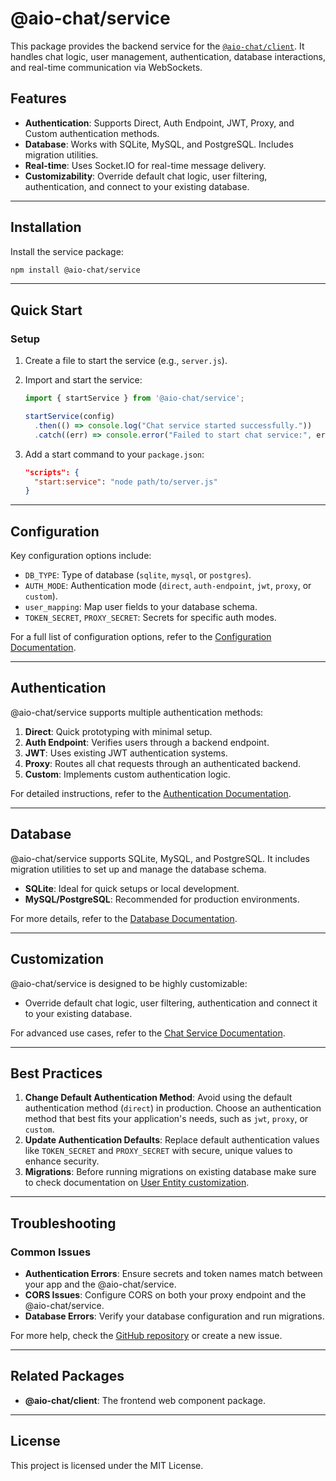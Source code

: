 # @aio-chat/service

This package provides the backend service for the [`@aio-chat/client`](https://www.npmjs.com/package/@aio-chat/client). It handles chat logic, user management, authentication, database interactions, and real-time communication via WebSockets.

## Features

-   **Authentication**: Supports Direct, Auth Endpoint, JWT, Proxy, and Custom authentication methods.
-   **Database**: Works with SQLite, MySQL, and PostgreSQL. Includes migration utilities.
-   **Real-time**: Uses Socket.IO for real-time message delivery.
-   **Customizability**: Override default chat logic, user filtering, authentication, and connect to your existing database.

---

## Installation

Install the service package:

```bash
npm install @aio-chat/service
```

---

## Quick Start

### Setup

1.  Create a file to start the service (e.g., `server.js`).
2.  Import and start the service:
    ```javascript
    import { startService } from '@aio-chat/service';

    startService(config)
      .then(() => console.log("Chat service started successfully."))
      .catch((err) => console.error("Failed to start chat service:", err));
    ```

3.  Add a start command to your `package.json`:
    ```json
    "scripts": {
      "start:service": "node path/to/server.js"
    }
    ```

---

## Configuration

Key configuration options include:

-   `DB_TYPE`: Type of database (`sqlite`, `mysql`, or `postgres`).
-   `AUTH_MODE`: Authentication mode (`direct`, `auth-endpoint`, `jwt`, `proxy`, or `custom`).
-   `user_mapping`: Map user fields to your database schema.
-   `TOKEN_SECRET`, `PROXY_SECRET`: Secrets for specific auth modes.

For a full list of configuration options, refer to the [Configuration Documentation](./docs/config.md).

---

## Authentication

@aio-chat/service supports multiple authentication methods:

1.  **Direct**: Quick prototyping with minimal setup.
2.  **Auth Endpoint**: Verifies users through a backend endpoint.
3.  **JWT**: Uses existing JWT authentication systems.
4.  **Proxy**: Routes all chat requests through an authenticated backend.
5.  **Custom**: Implements custom authentication logic.

For detailed instructions, refer to the [Authentication Documentation](./docs/authentication.md).

---

## Database

@aio-chat/service supports SQLite, MySQL, and PostgreSQL. It includes migration utilities to set up and manage the database schema.

-   **SQLite**: Ideal for quick setups or local development.
-   **MySQL/PostgreSQL**: Recommended for production environments.

For more details, refer to the [Database Documentation](./docs/database.md).

---

## Customization

@aio-chat/service is designed to be highly customizable:

-   Override default chat logic, user filtering, authentication and connect it to your existing database.

For advanced use cases, refer to the [Chat Service Documentation](./docs/chat-service.md).

---

## Best Practices

1.  **Change Default Authentication Method**: Avoid using the default authentication method (`direct`) in production. Choose an authentication method that best fits your application's needs, such as `jwt`, `proxy`, or `custom`.
2.  **Update Authentication Defaults**: Replace default authentication values like `TOKEN_SECRET` and `PROXY_SECRET` with secure, unique values to enhance security.
3.  **Migrations**: Before running migrations on existing database make sure to check documentation on [User Entity customization](./docs/database.md#user-entity-customization).

---

## Troubleshooting

### Common Issues

-   **Authentication Errors**: Ensure secrets and token names match between your app and the @aio-chat/service.
-   **CORS Issues**: Configure CORS on both your proxy endpoint and the @aio-chat/service.
-   **Database Errors**: Verify your database configuration and run migrations.

For more help, check the [GitHub repository](https://github.com/mamqek/aio-chat) or create a new issue.

---

## Related Packages

-   **@aio-chat/client**: The frontend web component package.

---

## License

This project is licensed under the MIT License.